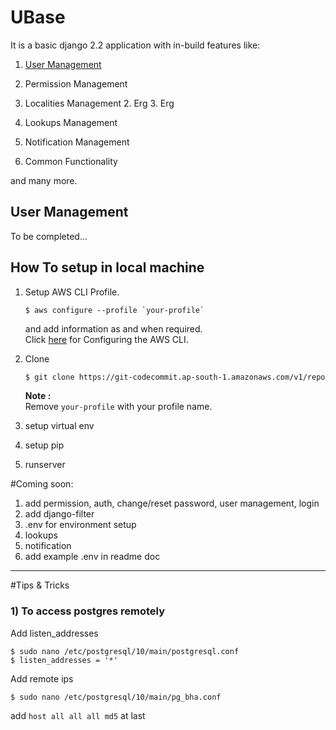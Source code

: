 # UBase
It is a basic django 2.2 application with in-build features like:

1. [User Management](#user-management)
2. Permission Management 
3. Localities Management
   2. Erg
      3. Erg
        
4. Lookups Management
5. Notification Management
6. Common Functionality

and many more.


## User Management
To be completed...


## How To setup in local machine  

1. Setup AWS CLI Profile.
    ~~~shell script
    $ aws configure --profile `your-profile`
    ~~~
    and add information as and when required.  
    Click 
    [here](https://docs.aws.amazon.com/cli/latest/userguide/cli-chap-configure.html "Configuring the AWS CLI")
    for Configuring the AWS CLI.  

2. Clone
    ~~~bash
    $ git clone https://git-codecommit.ap-south-1.amazonaws.com/v1/repos/ubase-backend -c credential.helper='!aws codecommit credential-helper --profile `your-profile`  $@' -c credential.UseHttpPath=true .
    ~~~

    **Note :**  
    Remove `your-profile` with your profile name.
    
3. setup virtual env
4. setup pip
5. runserver
    
#Coming soon:
1) add permission, auth, change/reset password, user management, login 
2) add django-filter
3) .env for environment setup
4) lookups
5) notification
6) add example .env in readme doc  
  
  
---
#Tips & Tricks

### 1) To access postgres remotely

Add listen_addresses
```shell script
$ sudo nano /etc/postgresql/10/main/postgresql.conf
$ listen_addresses = '*'
```

Add remote ips
```shell script
$ sudo nano /etc/postgresql/10/main/pg_bha.conf
```
add `host all all all md5` at last

